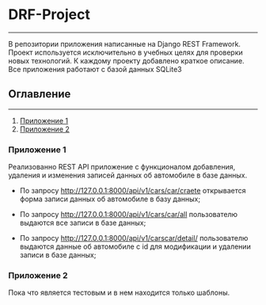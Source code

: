 # DRF-Project

---

В репозитории приложения написанные на Django REST Framework. Проект используется исключительно в учебных целях для 
проверки новых технологий. К каждому проекту добавлено краткое описание.
Все приложения работают с базой данных SQLite3

## Оглавление

----
1. [Приложение 1](#Приложение_1)
2. [Приложение 2](#Приложение_2)


### Приложение 1

Реализованно REST API приложение с функционалом добавления, удаления и изменения записей данных об автомобиле в базе данных.

+ По запросу http://127.0.0.1:8000/api/v1/cars/car/craete открывается форма записи данных об автомобиле в базу данных;

+ По запросу http://127.0.0.1:8000/api/v1/cars/car/all пользователю выдаются все записи в базе данных;

+ По запросу http://127.0.0.1:8000/api/v1/carscar/detail/<id> пользователю выдаются данные об автомобиле с id для 
модификации и удалении записи в базе данных;

### Приложение 2

Пока что является тестовым и в нем находится только шаблоны.